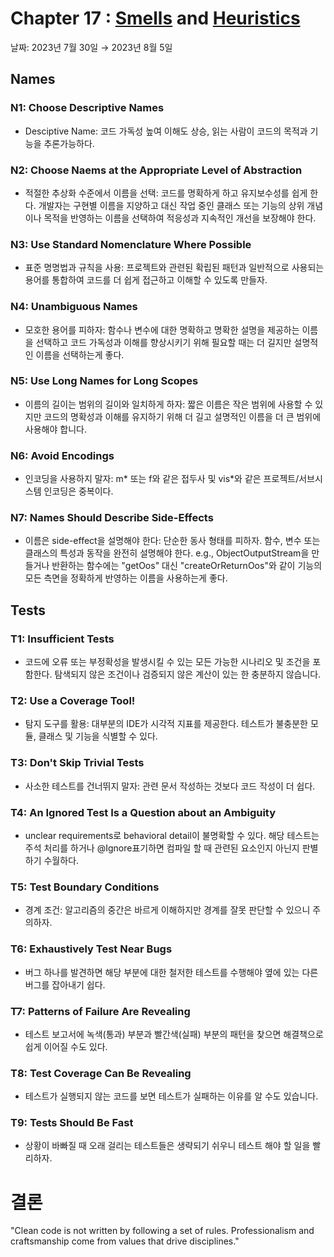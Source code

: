 # Chapter 17 : [Smells](https://en.wikipedia.org/wiki/Code_smell) and [Heuristics](<https://en.wikipedia.org/wiki/Heuristic_(computer_science)>)

날짜: 2023년 7월 30일 → 2023년 8월 5일

## Names

### N1: Choose Descriptive Names

- Desciptive Name: 코드 가독성 높여 이해도 상승, 읽는 사람이 코드의 목적과 기능을 추론가능하다.

### N2: Choose Naems at the Appropriate Level of Abstraction

- 적절한 추상화 수준에서 이름을 선택: 코드를 명확하게 하고 유지보수성를 쉽게 한다. 개발자는 구현별 이름을 지양하고 대신 작업 중인 클래스 또는 기능의 상위 개념이나 목적을 반영하는 이름을 선택하여 적응성과 지속적인 개선을 보장해야 한다.

### N3: Use Standard Nomenclature Where Possible

- 표준 명명법과 규칙을 사용: 프로젝트와 관련된 확립된 패턴과 일반적으로 사용되는 용어를 통합하여 코드를 더 쉽게 접근하고 이해할 수 있도록 만들자.

### N4: Unambiguous Names

- 모호한 용어를 피하자: 함수나 변수에 대한 명확하고 명확한 설명을 제공하는 이름을 선택하고 코드 가독성과 이해를 향상시키기 위해 필요할 때는 더 길지만 설명적인 이름을 선택하는게 좋다.

### N5: Use Long Names for Long Scopes

- 이름의 길이는 범위의 길이와 일치하게 하자: 짧은 이름은 작은 범위에 사용할 수 있지만 코드의 명확성과 이해를 유지하기 위해 더 길고 설명적인 이름을 더 큰 범위에 사용해야 합니다.

### N6: Avoid Encodings

- 인코딩을 사용하지 말자: m* 또는 f와 같은 접두사 및 vis*와 같은 프로젝트/서브시스템 인코딩은 중복이다.

### N7: Names Should Describe Side-Effects

- 이름은 side-effect을 설명해야 한다: 단순한 동사 형태를 피하자. 함수, 변수 또는 클래스의 특성과 동작을 완전히 설명해야 한다. e.g., ObjectOutputStream을 만들거나 반환하는 함수에는 "getOos" 대신 "createOrReturnOos"와 같이 기능의 모든 측면을 정확하게 반영하는 이름을 사용하는게 좋다.

## Tests

### T1: Insufficient Tests

- 코드에 오류 또는 부정확성을 발생시킬 수 있는 모든 가능한 시나리오 및 조건을 포함한다. 탐색되지 않은 조건이나 검증되지 않은 계산이 있는 한 충분하지 않습니다.

### T2: Use a Coverage Tool!

- 탐지 도구를 활용: 대부분의 IDE가 시각적 지표를 제공한다. 테스트가 불충분한 모듈, 클래스 및 기능을 식별할 수 있다.

### T3: Don't Skip Trivial Tests

- 사소한 테스트를 건너뛰지 말자: 관련 문서 작성하는 것보다 코드 작성이 더 쉽다.

### T4: An Ignored Test Is a Question about an Ambiguity

- unclear requirements로 behavioral detail이 불명확할 수 있다. 해당 테스트는 주석 처리를 하거나 @Ignore표기하면 컴파일 할 때 관련된 요소인지 아닌지 판별하기 수월하다.

### T5: Test Boundary Conditions

- 경계 조건: 알고리즘의 중간은 바르게 이해하지만 경계를 잘못 판단할 수 있으니 주의하자.

### T6: Exhaustively Test Near Bugs

- 버그 하나를 발견하면 해당 부분에 대한 철저한 테스트를 수행해야 옆에 있는 다른 버그를 잡아내기 쉽다.

### T7: Patterns of Failure Are Revealing

- 테스트 보고서에 녹색(통과) 부분과 빨간색(실패) 부분의 패턴을 찾으면 해결책으로 쉽게 이어질 수도 있다.

### T8: Test Coverage Can Be Revealing

- 테스트가 실행되지 않는 코드를 보면 테스트가 실패하는 이유를 알 수도 있습니다.

### T9: Tests Should Be Fast

- 상황이 바빠질 때 오래 걸리는 테스트들은 생략되기 쉬우니 테스트 해야 할 일을 빨리하자.

# 결론

"Clean code is not written by following a set of rules. Professionalism and craftsmanship come from values that drive disciplines."
